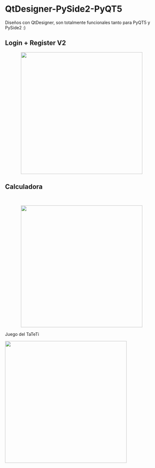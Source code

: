 # QtDesigner-PySide2-PyQT5
Diseños con QtDesigner, son totalmente funcionales tanto para PyQT5 y PySide2 :)
<p align="center">
  <h2> Login + Register V2</h2>
</p>
    <p style="text-align: center"><img src="https://i.ibb.co/3yzY700/loginregister.png" width=400></p>


  <p align="center">
    <h2>Calculadora</h2>
  </p>
    <br />
    <p style="text-align: center"><img src="https://i.ibb.co/JFLB2zX/calculadora.png" width=400>
  </p>

<p>Juego del TaTeTi</p>
<img width=400 src="https://i.ibb.co/KmVVXDW/tateti.png">
